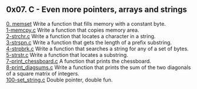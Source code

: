 ## 0x07. C - Even more pointers, arrays and strings
[0. memset]() Write a function that fills memory with a constant byte.      
[1-memcpy.c]() Write a function that copies memory area.          
[2-strchr.c]() Write a function that locates a character in a string.       
[3-strspn.c]() Write a function that gets the length of a prefix substring.         
[4-strpbrk.c]() Write a function that searches a string for any of a set of bytes.          
[5-strstr.c]() Write a function that locates a substring.         
[7-print_chessboard.c]() A function that prints the chessboard.        
[8-print_diagsums.c]() Write a function that prints the sum of the two diagonals of a square matrix of integers.        
[100-set_string.c]() Double pointer, double fun.         


